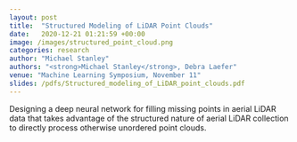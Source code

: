```yaml
---
layout: post
title:  "Structured Modeling of LiDAR Point Clouds"
date:   2020-12-21 01:21:59 +00:00
image: /images/structured_point_cloud.png
categories: research
author: "Michael Stanley"
authors: "<strong>Michael Stanley</strong>, Debra Laefer"
venue: "Machine Learning Symposium, November 11"
slides: /pdfs/Structured_modeling_of_LiDAR_point_clouds.pdf
---
```

Designing a deep neural network for filling missing points in aerial LiDAR data that takes advantage of the structured nature of aerial LiDAR collection to directly process otherwise unordered point clouds. 